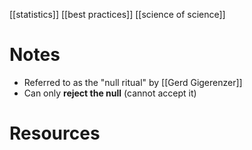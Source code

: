 [[statistics]]
[[best practices]]
[[science of science]]

# Notes
- Referred to as the "null ritual" by [[Gerd Gigerenzer]]
- Can only **reject the null** (cannot accept it)

# Resources